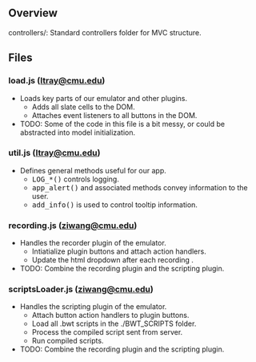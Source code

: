 Overview
-----------------------------------------------------
controllers/: Standard controllers folder for MVC structure.

Files
-----------------------------------------------------
### load.js (ltray@cmu.edu)
  * Loads key parts of our emulator and other plugins.
    * Adds all slate cells to the DOM.
    * Attaches event listeners to all buttons in the DOM.
  * TODO: Some of the code in this file is a bit messy, or could be
          abstracted into model initialization.

### util.js (ltray@cmu.edu)
  * Defines general methods useful for our app.
    * <tt>LOG\_\*()</tt> controls logging.
    * <tt>app\_alert()</tt> and associated methods convey information to the user.
    * <tt>add\_info()</tt> is used to control tooltip information.

### recording.js (ziwang@cmu.edu)
  * Handles the recorder plugin of the emulator.
  	* Intiatialize plugin buttons and attach action handlers.
  	* Update the html dropdown after each recording .
  * TODO: Combine the recording plugin and the scripting plugin.
 

### scriptsLoader.js (ziwang@cmu.edu)
  * Handles the scripting plugin of the emulator.
  	* Attach button action handlers to plugin buttons.
  	* Load all .bwt scripts in the ./BWT_SCRIPTS folder.
  	* Process the compiled script sent from server.
  	* Run compiled scripts.
  * TODO: Combine the recording plugin and the scripting plugin.
